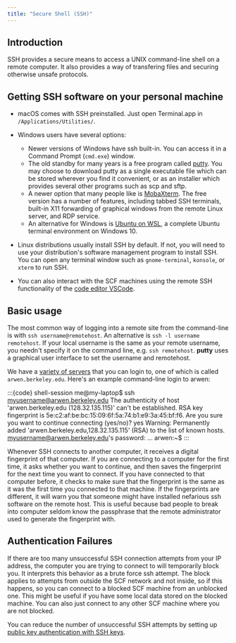 ```yaml
---
title: "Secure Shell (SSH)"
---
```


## Introduction

SSH provides a secure means to access a UNIX command-line shell on a
remote computer. It also provides a way of transfering files and
securing otherwise unsafe protocols.

## Getting SSH software on your personal machine

- macOS comes with SSH preinstalled. Just open Terminal.app in
  `/Applications/Utilities/`.

- Windows users have several options:
  - Newer versions of Windows have ssh built-in. You can access it in a
    Command Prompt (`cmd.exe`) window.
  - The old standby for many years is a free program called
    [putty](https://www.chiark.greenend.org.uk/~sgtatham/putty/). You may
    choose to download putty as a single executable file which can be
    stored wherever you find it convenient, or as an installer which
    provides several other programs such as scp and sftp.
  - A newer option that many people like is
    [MobaXterm](https://mobaxterm.mobatek.net/download.html). The free
    version has a number of features, including tabbed SSH terminals,
    built-in X11 forwarding of graphical windows from the remote Linux
    server, and RDP service.
  - An alternative for Windows is [Ubuntu on WSL](https://ubuntu.com/wsl),
    a complete Ubuntu terminal environment on Windows 10.

- Linux distributions usually install SSH by default. If not, you will
  need to use your distribution's software management program to install
  SSH. You can open any terminal window such as `gnome-terminal`,
  `konsole`, or `xterm` to run SSH.

- You can also interact with the SCF machines using the remote SSH
  functionality of the [code editor
  VSCode](https://code.visualstudio.com/docs/remote/ssh).

## Basic usage

The most common way of logging into a remote site from the command-line
is with `ssh username@remotehost`. An alternative is `ssh -l
username remotehost`. If your local username is the same as your
remote username, you needn't specify it on the command line, e.g. `ssh
remotehost`. **putty** uses a graphical user interface to set the
username and remotehost.

We have a [variety of servers](../servers/login-servers.md) that you can login to,
one of which is called `arwen.berkeley.edu`. Here's an example command-line
login to arwen:

:::{code} shell-session
me@my-laptop$ ssh myusername@arwen.berkeley.edu
The authenticity of host 'arwen.berkeley.edu (128.32.135.115)' can't be established.
RSA key fingerprint is 5e:c2:af:be:bc:15:09:6f:5a:74:b1:e9:3a:45:bf:f6.
Are you sure you want to continue connecting (yes/no)? yes
Warning: Permanently added 'arwen.berkeley.edu,128.32.135.115' (RSA) to the list of known hosts.
myusername@arwen.berkeley.edu's password: 
...
arwen:~$ 
:::

Whenever SSH connects to another computer, it receives a digital
fingerprint of that computer. If you are connecting to a computer for
the first time, it asks whether you want to continue, and then saves the
fingerprint for the next time you want to connect. If you have connected
to that computer before, it checks to make sure that the fingerprint is
the same as it was the first time you connected to that machine. If the
fingerprints are different, it will warn you that someone might have
installed nefarious ssh software on the remote host. This is useful
because bad people to break into computer seldom know the passphrase
that the remote administrator used to generate the fingerprint with.

## Authentication Failures

If there are too many unsuccessful SSH connection attempts from your IP
address, the computer you are trying to connect to will temporarily
block you. It interprets this behavior as a brute force ssh attempt. The
block applies to attempts from outside the SCF network and not inside,
so if this happens, so you can connect to a blocked SCF machine from an
unblocked one. This might be useful if you have some local data stored
on the blocked machine. You can also just connect to any other SCF
machine where you are not blocked.

You can reduce the number of unsuccessful SSH attempts by setting up
[public key authentication with SSH keys](/kb/ssh-keys).
